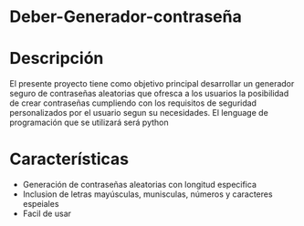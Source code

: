 # Deber-Generador-contraseña
# Descripción
El presente proyecto tiene como objetivo principal desarrollar un generador seguro de contraseñas aleatorias que ofresca a los usuarios la posibilidad de crear contraseñas cumpliendo con los requisitos de seguridad personalizados por el usuario segun su necesidades. El lenguage de programación que se utilizará será python
# Características
- Generación de contraseñas aleatorias con longitud especifica
- Inclusion de letras mayúsculas, munisculas, números y caracteres espeiales
- Facil de usar
